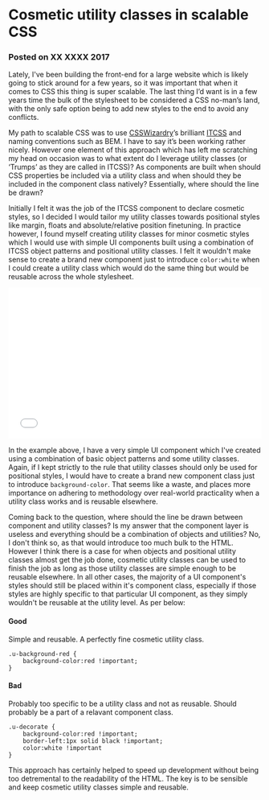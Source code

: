 # Cosmetic utility classes in scalable CSS
### Posted on XX XXXX 2017

Lately, I've been building the front-end for a large website which is likely going to stick around for a few years, so it was important that when it comes to CSS this thing is super scalable. The last thing I’d want is in a few years time the bulk of the stylesheet to be considered a CSS no-man’s land, with the only safe option being to add new styles to the end to avoid any conflicts.

My path to scalable CSS was to use [CSSWizardry](https://csswizardry.com/)’s brilliant [ITCSS](https://www.xfive.co/blog/itcss-scalable-maintainable-css-architecture) and naming conventions such as BEM. I have to say it’s been working rather nicely. However one element of this approach which has left me scratching my head on occasion was to what extent do I leverage utility classes (or ‘Trumps’ as they are called in ITCSS)? As components are built when should CSS properties be included via a utility class and when should they be included in the component class natively? Essentially, where should the line be drawn?

Initially I felt it was the job of the ITCSS component to declare cosmetic styles, so I decided I would tailor my utility classes towards positional styles like margin, floats and absolute/relative position finetuning. In practice however, I found myself creating utility classes for minor cosmetic styles which I would use with simple UI components built using a combination of ITCSS object patterns and positional utility classes. I felt it wouldn't make sense to create a brand new component just to introduce `color:white` when I could create a utility class which would do the same thing but would be reusable across the whole stylesheet.

<iframe height='300' scrolling='no' title='ggdoov' src='//codepen.io/lukedidit/embed/ggdoov/?height=300&theme-id=5799&default-tab=css,result&embed-version=2' frameborder='no' allowtransparency='true' allowfullscreen='true' style='width: 100%;'>See the Pen <a href='http://codepen.io/lukedidit/pen/ggdoov/'>ggdoov</a> by Luke Harrison (<a href='http://codepen.io/lukedidit'>@lukedidit</a>) on <a href='http://codepen.io'>CodePen</a>.
</iframe>

In the example above, I have a very simple UI component which I've created using a combination of basic object patterns and some utility classes. Again, if I kept strictly to the rule that utility classes should only be used for positional styles, I would have to create a brand new component class just to introduce `background-color`. That seems like a waste, and places more importance on adhering to methodology over real-world practicality when a utility class works and is reusable elsewhere.

Coming back to the question, where should the line be drawn between component and utility classes? Is my answer that the component layer is useless and everything should be a combination of objects and utilities? No, I don't think so, as that would introduce too much bulk to the HTML. However I think there is a case for when objects and positional utility classes almost get the job done, cosmetic utility classes can be used to finish the job as long as those utility classes are simple enough to be reusable elsewhere. In all other cases, the majority of a UI component's styles should still be placed within it's component class, especially if those styles are highly specific to that particular UI component, as they simply wouldn't be reusable at the utility level. As per below:

#### Good
Simple and reusable. A perfectly fine cosmetic utility class.
````
.u-background-red {
	background-color:red !important;
}
`````

#### Bad
Probably too specific to be a utility class and not as reusable. Should probably be a part of a relavant component class.
````
.u-decorate {
	background-color:red !important;
	border-left:1px solid black !important;
	color:white !important
}
`````

This approach has certainly helped to speed up development without being too detremental to the readability of the HTML. The key is to be sensible and keep cosmetic utility classes simple and reusable. 
